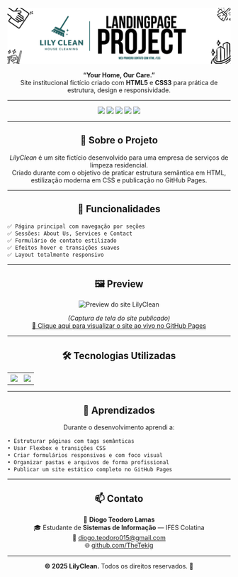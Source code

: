 
<p align="center">
  <img src="img/Meu.png" alt="Logo LilyClean">
</p>

<p align="center">
  <b>“Your Home, Our Care.”</b><br>
  Site institucional fictício criado com <b>HTML5</b> e <b>CSS3</b> para prática de estrutura, design e responsividade.
</p>

---

<p align="center">
  <img src="https://img.shields.io/badge/status-IN PROGRESS-brightyellow?style=for-the-badge">
  <img src="https://img.shields.io/badge/HTML5-E34F26?style=for-the-badge&logo=html5&logoColor=white">
  <img src="https://img.shields.io/badge/CSS3-1572B6?style=for-the-badge&logo=css3&logoColor=white">
  <img src="https://img.shields.io/badge/Responsive-Yes-brightgreen?style=for-the-badge">
  <img src="https://img.shields.io/badge/Made%20with-%F0%9F%92%99-blue?style=for-the-badge">
</p>

---

<h2 align="center">🧹 Sobre o Projeto</h2>

<p align="center">
  <i>LilyClean</i> é um site fictício desenvolvido para uma empresa de serviços de limpeza residencial.<br>
  Criado durante com o objetivo de praticar estrutura semântica em HTML, estilização moderna em CSS e publicação no GitHub Pages.
</p>

---

<h2 align="center">🚀 Funcionalidades</h2>


    ✅ Página principal com navegação por seções
    ✅ Sessões: About Us, Services e Contact
    ✅ Formulário de contato estilizado
    ✅ Efeitos hover e transições suaves
    ✅ Layout totalmente responsivo


---

<h2 align="center">🖼️ Preview</h2>

<p align="center">
  <img src="img/screenshot.png" alt="Preview do site LilyClean" width="800px">
</p>

<p align="center">
  <i>(Captura de tela do site publicado)</i><br>
  <a href="https://TheTekig.github.io/lilyclean-website" target="_blank">
    🔗 Clique aqui para visualizar o site ao vivo no GitHub Pages
  </a>
</p>

---

<h2 align="center">🛠️ Tecnologias Utilizadas</h2>

<table align="center">
  <tr>
    <th><img src="https://img.shields.io/badge/HTML5-E34F26?style=for-the-badge&logo=html5&logoColor=white"></th>
    <th><img src="https://img.shields.io/badge/CSS3-1572B6?style=for-the-badge&logo=css3&logoColor=white"></th>
  </tr>
</table>

---

<h2 align="center">🧠 Aprendizados</h2>

<p align="center">
  Durante o desenvolvimento aprendi a:
</p>

<p align="center">
  
    • Estruturar páginas com tags semânticas 
    • Usar Flexbox e transições CSS
    • Criar formulários responsivos e com foco visual 
    • Organizar pastas e arquivos de forma profissional 
    • Publicar um site estático completo no GitHub Pages
    
</p>

---

<h2 align="center">📫 Contato</h2>

<p align="center">
  👤 <b>Diogo Teodoro Lamas</b><br>
  🎓 Estudante de <b>Sistemas de Informação</b> — IFES Colatina<br>
  📧 <a href="mailto:diogo.teodoro015@gmail.com">diogo.teodoro015@gmail.com</a><br>
  🌐 <a href="https://github.com/TheTekig">github.com/TheTekig</a>
</p>

---

<p align="center">
  <b>© 2025 LilyClean.</b> Todos os direitos reservados. 🌿
</p>

